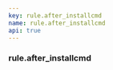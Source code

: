 ```yaml
---
key: rule.after_installcmd
name: rule.after_installcmd
api: true
---
```


### rule.after_installcmd
